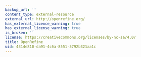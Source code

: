 ```yaml
---
backup_url: ''
content_type: external-resource
external_url: http://openrefine.org/
has_external_licence_warning: true
has_external_license_warning: true
is_broken: ''
license: https://creativecommons.org/licenses/by-nc-sa/4.0/
title: OpenRefine
uid: 4314e810-da91-4c6a-8551-5792b321aa1c
---
```

